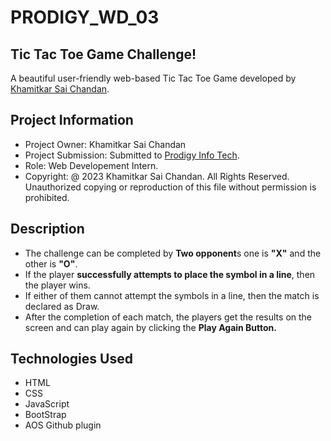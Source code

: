 # PRODIGY_WD_03
## **Tic Tac Toe Game Challenge!**


A beautiful user-friendly web-based Tic Tac Toe Game developed by [Khamitkar Sai Chandan](https://www.linkedin.com/in/khamitkar-sai-chandan-b91802259).

## Project Information
- Project Owner: Khamitkar Sai Chandan
- Project Submission: Submitted to [Prodigy Info Tech](https://www.linkedin.com/company/prodigy-infotech).
- Role: Web Developement Intern.
- Copyright: @ 2023 Khamitkar Sai Chandan. All Rights Reserved. Unauthorized copying or reproduction of this file without permission is prohibited.


## Description
- The challenge can be completed by **Two opponent**s one is **"X"** and the other is **"O"**.
- If the player **successfully attempts to place the symbol in a line**, then the player wins.
- If either of them cannot attempt the symbols in a line, then the match is declared as Draw.
- After the completion of each match, the players get the results on the screen and can play again by clicking the **Play Again Button.**

## Technologies Used
- HTML
- CSS
- JavaScript
- BootStrap
- AOS Github plugin

